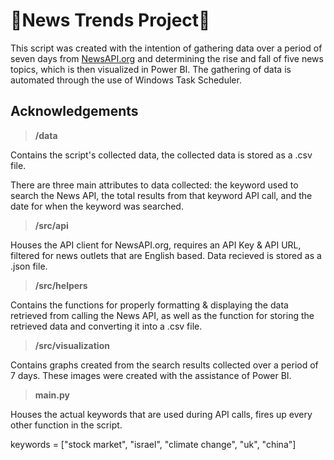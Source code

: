 # 📰News Trends Project📰

This script was created with the intention of gathering data over a period of seven days from [NewsAPI.org](https://newsapi.org/) and determining the rise and fall of five news topics, which is then visualized in Power BI. The gathering of data is automated through the use of Windows Task Scheduler.
## Acknowledgements

>**/data**

Contains the script's collected data, the collected data is stored as a .csv file.

There are three main attributes to data collected: the keyword used to search the News API, the total results from that keyword API call, and the date for when the keyword was searched.
>**/src/api**

Houses the API client for NewsAPI.org, requires an API Key & API URL, filtered for news outlets that are English based. Data recieved is stored as a .json file.

>**/src/helpers**

Contains the functions for properly formatting & displaying the data retrieved from calling the News API, as well as the function for storing the retrieved data and converting it into a .csv file.

>**/src/visualization**

Contains graphs created from the search results collected over a period of 7 days. These images were created with the assistance of Power BI.

>**main.py**

Houses the actual keywords that are used during API calls, fires up every other function in the script.

keywords = ["stock market", "israel", "climate change", "uk", "china"]